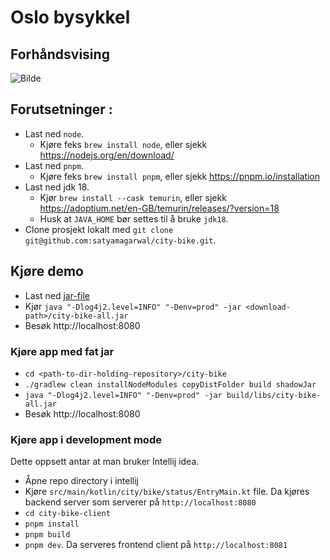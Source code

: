 # Oslo bysykkel

## Forhåndsvising

![Bilde](/media/demo.gif?raw=true)

## Forutsetninger :

* Last ned `node`. 
    * Kjøre feks `brew install node`, eller sjekk https://nodejs.org/en/download/
* Last ned `pnpm`.
    * Kjøre feks `brew install pnpm`, eller sjekk https://pnpm.io/installation
* Last ned jdk 18.
    * Kjør `brew install --cask temurin`, eller sjekk https://adoptium.net/en-GB/temurin/releases/?version=18
    * Husk at `JAVA_HOME` bør settes til å bruke `jdk18`.
* Clone prosjekt lokalt med `git clone git@github.com:satyamagarwal/city-bike.git`.

## Kjøre demo

* Last ned [jar-file](/media/city-bike-all.jar)
* Kjør `java "-Dlog4j2.level=INFO" "-Denv=prod" -jar <download-path>/city-bike-all.jar`
* Besøk http://localhost:8080

### Kjøre app med fat jar

* `cd <path-to-dir-holding-repository>/city-bike`
* `./gradlew clean installNodeModules copyDistFolder build shadowJar` 
* `java "-Dlog4j2.level=INFO" "-Denv=prod" -jar build/libs/city-bike-all.jar`
* Besøk http://localhost:8080

### Kjøre app i development mode

Dette oppsett antar at man bruker Intellij idea. 

* Åpne repo directory i intellij
* Kjøre `src/main/kotlin/city/bike/status/EntryMain.kt` file. Da kjøres backend server som serverer på `http://localhost:8080` 
* `cd city-bike-client`
* `pnpm install`
* `pnpm build`
* `pnpm dev`. Da serveres frontend client på `http://localhost:8081`
